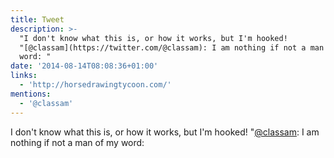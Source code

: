```yaml
---
title: Tweet
description: >-
  "I don't know what this is, or how it works, but I'm hooked!
  "[@classam](https://twitter.com/@classam): I am nothing if not a man of my
  word: "
date: '2014-08-14T08:08:36+01:00'
links:
  - 'http://horsedrawingtycoon.com/'
mentions:
  - '@classam'
---
```

I don't know what this is, or how it works, but I'm hooked! "[@classam](https://twitter.com/@classam): I am nothing if not a man of my word: 
